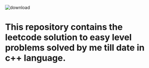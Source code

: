 ![download](https://user-images.githubusercontent.com/74945351/147418400-7c5d2547-19e6-46a4-8b35-ee7d47c5aa1e.png)
 
 
 
 
 
 
# This repository contains the leetcode solution to easy level problems solved by me till date in c++ language.
